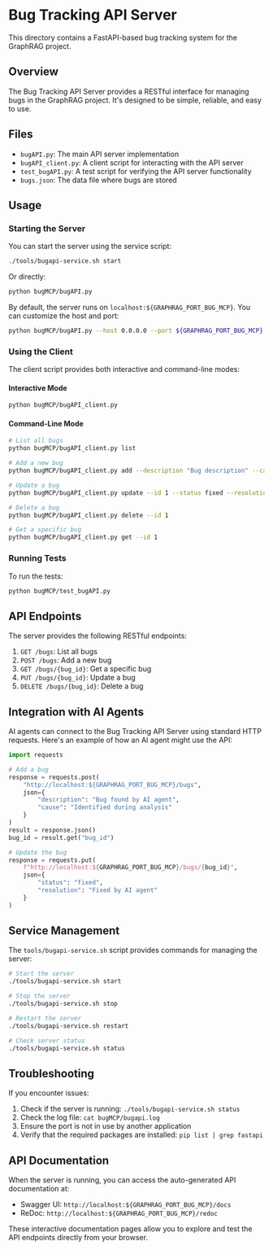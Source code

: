 # Bug Tracking API Server

This directory contains a FastAPI-based bug tracking system for the GraphRAG project.

## Overview

The Bug Tracking API Server provides a RESTful interface for managing bugs in the GraphRAG project. It's designed to be simple, reliable, and easy to use.

## Files

- `bugAPI.py`: The main API server implementation
- `bugAPI_client.py`: A client script for interacting with the API server
- `test_bugAPI.py`: A test script for verifying the API server functionality
- `bugs.json`: The data file where bugs are stored

## Usage

### Starting the Server

You can start the server using the service script:

```bash
./tools/bugapi-service.sh start
```

Or directly:

```bash
python bugMCP/bugAPI.py
```

By default, the server runs on `localhost:${GRAPHRAG_PORT_BUG_MCP}`. You can customize the host and port:

```bash
python bugMCP/bugAPI.py --host 0.0.0.0 --port ${GRAPHRAG_PORT_BUG_MCP}
```

### Using the Client

The client script provides both interactive and command-line modes:

#### Interactive Mode

```bash
python bugMCP/bugAPI_client.py
```

#### Command-Line Mode

```bash
# List all bugs
python bugMCP/bugAPI_client.py list

# Add a new bug
python bugMCP/bugAPI_client.py add --description "Bug description" --cause "Bug cause"

# Update a bug
python bugMCP/bugAPI_client.py update --id 1 --status fixed --resolution "Fixed in PR #123"

# Delete a bug
python bugMCP/bugAPI_client.py delete --id 1

# Get a specific bug
python bugMCP/bugAPI_client.py get --id 1
```

### Running Tests

To run the tests:

```bash
python bugMCP/test_bugAPI.py
```

## API Endpoints

The server provides the following RESTful endpoints:

1. `GET /bugs`: List all bugs
2. `POST /bugs`: Add a new bug
3. `GET /bugs/{bug_id}`: Get a specific bug
4. `PUT /bugs/{bug_id}`: Update a bug
5. `DELETE /bugs/{bug_id}`: Delete a bug

## Integration with AI Agents

AI agents can connect to the Bug Tracking API Server using standard HTTP requests. Here's an example of how an AI agent might use the API:

```python
import requests

# Add a bug
response = requests.post(
    "http://localhost:${GRAPHRAG_PORT_BUG_MCP}/bugs",
    json={
        "description": "Bug found by AI agent",
        "cause": "Identified during analysis"
    }
)
result = response.json()
bug_id = result.get("bug_id")

# Update the bug
response = requests.put(
    f"http://localhost:${GRAPHRAG_PORT_BUG_MCP}/bugs/{bug_id}",
    json={
        "status": "fixed",
        "resolution": "Fixed by AI agent"
    }
)
```

## Service Management

The `tools/bugapi-service.sh` script provides commands for managing the server:

```bash
# Start the server
./tools/bugapi-service.sh start

# Stop the server
./tools/bugapi-service.sh stop

# Restart the server
./tools/bugapi-service.sh restart

# Check server status
./tools/bugapi-service.sh status
```

## Troubleshooting

If you encounter issues:

1. Check if the server is running: `./tools/bugapi-service.sh status`
2. Check the log file: `cat bugMCP/bugapi.log`
3. Ensure the port is not in use by another application
4. Verify that the required packages are installed: `pip list | grep fastapi`

## API Documentation

When the server is running, you can access the auto-generated API documentation at:

- Swagger UI: `http://localhost:${GRAPHRAG_PORT_BUG_MCP}/docs`
- ReDoc: `http://localhost:${GRAPHRAG_PORT_BUG_MCP}/redoc`

These interactive documentation pages allow you to explore and test the API endpoints directly from your browser.
